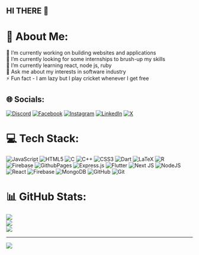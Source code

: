 ## HI THERE 👋
# 💫 About Me:
🔭 I’m currently working on building websites and applications<br>🤝 I’m currently looking for some internships to brush-up my skills<br>🌱 I’m currently learning react, node js, ruby<br>💬 Ask me about my interests in software industry<br>⚡ Fun fact - I am lazy but I play cricket whenever I get free


## 🌐 Socials:
[![Discord](https://img.shields.io/badge/Discord-%237289DA.svg?logo=discord&logoColor=white)](https://discord.gg/_wanderer_gaurav._) [![Facebook](https://img.shields.io/badge/Facebook-%231877F2.svg?logo=Facebook&logoColor=white)](https://facebook.com/https://www.facebook.com/gaurav.banik.142?mibextid=ZbWKwL) [![Instagram](https://img.shields.io/badge/Instagram-%23E4405F.svg?logo=Instagram&logoColor=white)](https://instagram.com/_wanderer_gaurav._) [![LinkedIn](https://img.shields.io/badge/LinkedIn-%230077B5.svg?logo=linkedin&logoColor=white)](https://linkedin.com/in/https://www.linkedin.com/in/gaurav-banik-950aa8243) [![X](https://img.shields.io/badge/X-black.svg?logo=X&logoColor=white)](https://x.com/https://www.linkedin.com/in/gaurav-banik-950aa8243) 

# 💻 Tech Stack:
![JavaScript](https://img.shields.io/badge/javascript-%23323330.svg?style=for-the-badge&logo=javascript&logoColor=%23F7DF1E) ![HTML5](https://img.shields.io/badge/html5-%23E34F26.svg?style=for-the-badge&logo=html5&logoColor=white) ![C](https://img.shields.io/badge/c-%2300599C.svg?style=for-the-badge&logo=c&logoColor=white) ![C++](https://img.shields.io/badge/c++-%2300599C.svg?style=for-the-badge&logo=c%2B%2B&logoColor=white) ![CSS3](https://img.shields.io/badge/css3-%231572B6.svg?style=for-the-badge&logo=css3&logoColor=white) ![Dart](https://img.shields.io/badge/dart-%230175C2.svg?style=for-the-badge&logo=dart&logoColor=white) ![LaTeX](https://img.shields.io/badge/latex-%23008080.svg?style=for-the-badge&logo=latex&logoColor=white) ![R](https://img.shields.io/badge/r-%23276DC3.svg?style=for-the-badge&logo=r&logoColor=white) ![Firebase](https://img.shields.io/badge/firebase-%23039BE5.svg?style=for-the-badge&logo=firebase) ![GithubPages](https://img.shields.io/badge/github%20pages-121013?style=for-the-badge&logo=github&logoColor=white) ![Express.js](https://img.shields.io/badge/express.js-%23404d59.svg?style=for-the-badge&logo=express&logoColor=%2361DAFB) ![Flutter](https://img.shields.io/badge/Flutter-%2302569B.svg?style=for-the-badge&logo=Flutter&logoColor=white) ![Next JS](https://img.shields.io/badge/Next-black?style=for-the-badge&logo=next.js&logoColor=white) ![NodeJS](https://img.shields.io/badge/node.js-6DA55F?style=for-the-badge&logo=node.js&logoColor=white) ![React](https://img.shields.io/badge/react-%2320232a.svg?style=for-the-badge&logo=react&logoColor=%2361DAFB) ![Firebase](https://img.shields.io/badge/firebase-a08021?style=for-the-badge&logo=firebase&logoColor=ffcd34) ![MongoDB](https://img.shields.io/badge/MongoDB-%234ea94b.svg?style=for-the-badge&logo=mongodb&logoColor=white) ![GitHub](https://img.shields.io/badge/github-%23121011.svg?style=for-the-badge&logo=github&logoColor=white) ![Git](https://img.shields.io/badge/git-%23F05033.svg?style=for-the-badge&logo=git&logoColor=white)
# 📊 GitHub Stats:
![](https://github-readme-stats.vercel.app/api?username=wanderergaurav&theme=radical&hide_border=false&include_all_commits=true&count_private=true)<br/>
![](https://github-readme-streak-stats.herokuapp.com/?user=wanderergaurav&theme=radical&hide_border=false)<br/>
![](https://github-readme-stats.vercel.app/api/top-langs/?username=wanderergaurav&theme=radical&hide_border=false&include_all_commits=true&count_private=true&layout=compact)

---
[![](https://visitcount.itsvg.in/api?id=wanderergaurav&icon=0&color=0)](https://visitcount.itsvg.in)

<!-- Proudly created with GPRM ( https://gprm.itsvg.in ) -->
